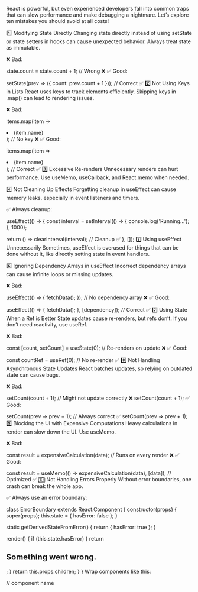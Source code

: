 React is powerful, but even experienced developers fall into common traps that can slow performance and make debugging a nightmare. Let’s explore ten mistakes you should avoid at all costs!

1️⃣ Modifying State Directly
Changing state directly instead of using setState or state setters in hooks can cause unexpected behavior. Always treat state as immutable.

❌ Bad:

state.count = state.count + 1; // Wrong ❌
✅ Good:

setState(prev => ({ count: prev.count + 1 })); // Correct ✅
2️⃣ Not Using Keys in Lists
React uses keys to track elements efficiently. Skipping keys in .map() can lead to rendering issues.

❌ Bad:

items.map(item => <li>{item.name}</li>); // No key ❌
✅ Good:

items.map(item => <li key={item.id}>{item.name}</li>); // Correct ✅
3️⃣ Excessive Re-renders
Unnecessary renders can hurt performance. Use useMemo, useCallback, and React.memo when needed.

4️⃣ Not Cleaning Up Effects
Forgetting cleanup in useEffect can cause memory leaks, especially in event listeners and timers.

✅ Always cleanup:

useEffect(() => {
  const interval = setInterval(() => {
    console.log('Running...');
  }, 1000);

  return () => clearInterval(interval); // Cleanup ✅
}, []);
5️⃣ Using useEffect Unnecessarily
Sometimes, useEffect is overused for things that can be done without it, like directly setting state in event handlers.

6️⃣ Ignoring Dependency Arrays in useEffect
Incorrect dependency arrays can cause infinite loops or missing updates.

❌ Bad:

useEffect(() => {
  fetchData();
}); // No dependency array ❌
✅ Good:

useEffect(() => {
  fetchData();
}, [dependency]); // Correct ✅
7️⃣ Using State When a Ref is Better
State updates cause re-renders, but refs don’t. If you don’t need reactivity, use useRef.

❌ Bad:

const [count, setCount] = useState(0); // Re-renders on update ❌
✅ Good:

const countRef = useRef(0); // No re-render ✅
8️⃣ Not Handling Asynchronous State Updates
React batches updates, so relying on outdated state can cause bugs.

❌ Bad:

setCount(count + 1); // Might not update correctly ❌
setCount(count + 1); 
✅ Good:

setCount(prev => prev + 1); // Always correct ✅
setCount(prev => prev + 1);
9️⃣ Blocking the UI with Expensive Computations
Heavy calculations in render can slow down the UI. Use useMemo.

❌ Bad:

const result = expensiveCalculation(data); // Runs on every render ❌
✅ Good:

const result = useMemo(() => expensiveCalculation(data), [data]); // Optimized ✅
🔟 Not Handling Errors Properly
Without error boundaries, one crash can break the whole app.

✅ Always use an error boundary:

class ErrorBoundary extends React.Component {
  constructor(props) {
    super(props);
    this.state = { hasError: false };
  }

  static getDerivedStateFromError() {
    return { hasError: true };
  }

  render() {
    if (this.state.hasError) {
      return <h2>Something went wrong.</h2>;
    }
    return this.props.children;
  }
}
Wrap components like this:

<ErrorBoundary>
  <MyComponent /> // component name
</ErrorBoundary>
